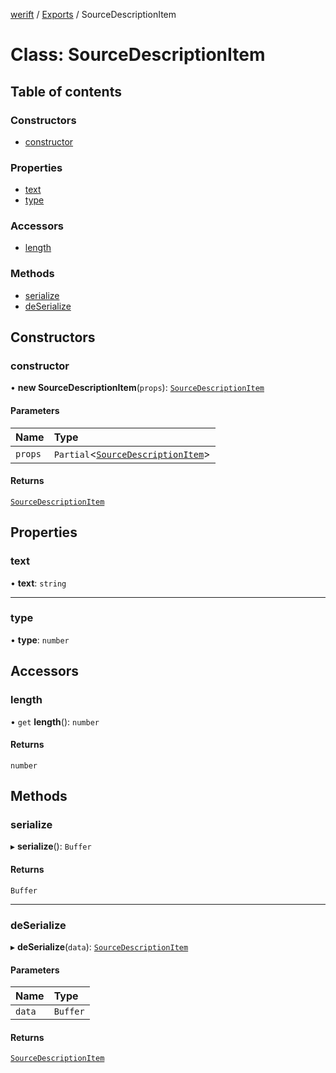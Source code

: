 [werift](../README.md) / [Exports](../modules.md) / SourceDescriptionItem

# Class: SourceDescriptionItem

## Table of contents

### Constructors

- [constructor](SourceDescriptionItem.md#constructor)

### Properties

- [text](SourceDescriptionItem.md#text)
- [type](SourceDescriptionItem.md#type)

### Accessors

- [length](SourceDescriptionItem.md#length)

### Methods

- [serialize](SourceDescriptionItem.md#serialize)
- [deSerialize](SourceDescriptionItem.md#deserialize)

## Constructors

### constructor

• **new SourceDescriptionItem**(`props`): [`SourceDescriptionItem`](SourceDescriptionItem.md)

#### Parameters

| Name | Type |
| :------ | :------ |
| `props` | `Partial`\<[`SourceDescriptionItem`](SourceDescriptionItem.md)\> |

#### Returns

[`SourceDescriptionItem`](SourceDescriptionItem.md)

## Properties

### text

• **text**: `string`

___

### type

• **type**: `number`

## Accessors

### length

• `get` **length**(): `number`

#### Returns

`number`

## Methods

### serialize

▸ **serialize**(): `Buffer`

#### Returns

`Buffer`

___

### deSerialize

▸ **deSerialize**(`data`): [`SourceDescriptionItem`](SourceDescriptionItem.md)

#### Parameters

| Name | Type |
| :------ | :------ |
| `data` | `Buffer` |

#### Returns

[`SourceDescriptionItem`](SourceDescriptionItem.md)
